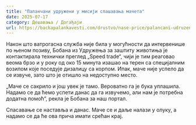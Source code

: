 ```yaml
---
title: "Паланчани удружени у мисији спашавања мачета"
date: 2025-07-17
category: Дешавања / Догађаји
url: https://backapalankavesti.com/drustvo/nase-price/palancani-udruzeni-u-misiji-spasavanja-maceta/
---
```


Након што ватрогасна служба није била у могућности да интервенише по њеном позиву, Бобана из Удружења за заштиту животиња је контактирала технички преглед „Speed trade“, чији је тим реаговао веома брзо и у року од око 15 минута изашао на терен са специјалним возилом које поседује дизалицу са корпом. Ипак, маче није успело да се извуче, зато што је отишло на недоступно место.

„Маче се сакрило и још увек је тамо. Вероватно га је бука уплашила. Надамо се да ћемо успети данас да га извучемо, али нам је потребна додатна помоћ“, рекла је Бобана за наш портал.

Спасавање се наставља и данас. Маче се и даље налази у олуку, а надамо се да ће ова прича имати срећан крај.
